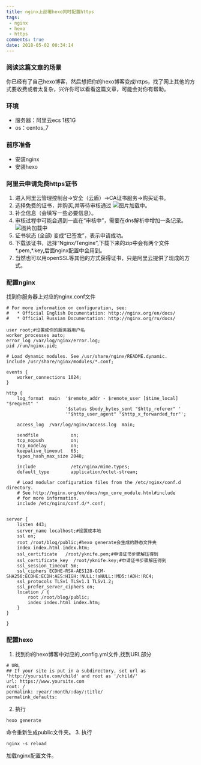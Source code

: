 ```yaml
---
title: nginx上部署hexo同时配置https
tags: 
 - nginx
 - hexo
 - https
comments: true
date: 2018-05-02 00:34:14
---
```

### 阅读这篇文章的场景
你已经有了自己hexo博客，然后想把你的hexo博客变成https，找了网上其他的方式要收费或者太复杂，兴许你可以看看这篇文章，可能会对你有帮助。
### 环境
* 服务器：阿里云ecs 1核1G
* os：centos_7

### 前序准备
* 安装nginx
* 安装hexo

### 阿里云申请免费https证书
1. 进入阿里云管理控制台->安全（云盾）->CA证书服务->购买证书。
2. 选择免费的证书，并购买,并等待审核通过
![图片加载中](https://wx2.sinaimg.cn/mw690/7d1cdd3aly1fqzjd9cpclj21kw0xyn66.jpg "选择免费证书")。
3. 补全信息（会填写一些必要信息）。
4. 审核过程中可能会遇到一直在“审核中”，需要在dns解析中增加一条记录。
![图片加载中](https://wx3.sinaimg.cn/mw690/7d1cdd3agy1fqzjqbb1rfj21kw0ycahv.jpg "CA证书审核过程中，增加一条dns记录")
5. 证书状态 (全部) 变成“已签发”，表示申请成功。
6. 下载该证书，选择“Nginx/Tengine”,下载下来的zip中会有两个文件*.pem,*.key,后面nginx配置中会用到。
7. 当然也可以用openSSL等其他的方式获得证书，只是阿里云提供了现成的方式。

### 配置nginx
找到你服务器上对应的nginx.conf文件
```
# For more information on configuration, see:
#   * Official English Documentation: http://nginx.org/en/docs/
#   * Official Russian Documentation: http://nginx.org/ru/docs/

user root;#设置成你的服务器用户名
worker_processes auto;
error_log /var/log/nginx/error.log;
pid /run/nginx.pid;

# Load dynamic modules. See /usr/share/nginx/README.dynamic.
include /usr/share/nginx/modules/*.conf;

events {
    worker_connections 1024;
}

http {
    log_format  main  '$remote_addr - $remote_user [$time_local] "$request" '
                      '$status $body_bytes_sent "$http_referer" '
                      '"$http_user_agent" "$http_x_forwarded_for"';

    access_log  /var/log/nginx/access.log  main;

    sendfile            on;
    tcp_nopush          on;
    tcp_nodelay         on;
    keepalive_timeout   65;
    types_hash_max_size 2048;

    include             /etc/nginx/mime.types;
    default_type        application/octet-stream;

    # Load modular configuration files from the /etc/nginx/conf.d directory.
    # See http://nginx.org/en/docs/ngx_core_module.html#include
    # for more information.
    include /etc/nginx/conf.d/*.conf;


server {
    listen 443;
    server_name localhost;#设置成本地
    ssl on;
    root /root/blog/public;#hexo generate会生成的静态文件夹
    index index.html index.htm;
    ssl_certificate   /root/yknife.pem;#申请证书步骤解压得到
    ssl_certificate_key  /root/yknife.key;#申请证书步骤解压得到
    ssl_session_timeout 5m;
    ssl_ciphers ECDHE-RSA-AES128-GCM-SHA256:ECDHE:ECDH:AES:HIGH:!NULL:!aNULL:!MD5:!ADH:!RC4;
    ssl_protocols TLSv1 TLSv1.1 TLSv1.2;
    ssl_prefer_server_ciphers on;
    location / {
        root /root/blog/public;
        index index.html index.htm;
    }  	
}

}

```
 ### 配置hexo
 1. 找到你的hexo博客中对应的_config.yml文件,找到URL部分
 ```
 # URL
## If your site is put in a subdirectory, set url as 'http://yoursite.com/child' and root as '/child/'
url: https://www.yoursite.com
root: /
permalink: :year/:month/:day/:title/
permalink_defaults:
 ```
2. 执行
 ```
 hexo generate
 ```
 命令重新生成public文件夹。
3. 执行
```
nginx -s reload
```
加载nginx配置文件。


